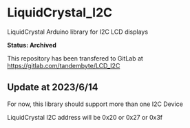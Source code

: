 # LiquidCrystal_I2C

LiquidCrystal Arduino library for I2C LCD displays

**Status: Archived**

This repository has been transfered to GitLab at https://gitlab.com/tandembyte/LCD_I2C

## Update at 2023/6/14

For now, this library should support more than one I2C Device

LiquidCrystal I2C address will be 0x20 or 0x27 or 0x3f
